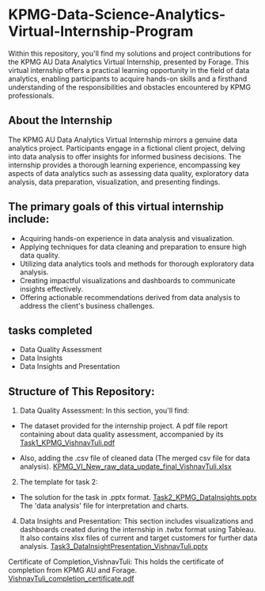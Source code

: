 # KPMG-Data-Science-Analytics-Virtual-Internship-Program

Within this repository, you'll find my solutions and project contributions for the KPMG AU Data Analytics Virtual Internship, presented by Forage. This virtual internship offers a practical learning opportunity in the field of data analytics, enabling participants to acquire hands-on skills and a firsthand understanding of the responsibilities and obstacles encountered by KPMG professionals.

## About the Internship

The KPMG AU Data Analytics Virtual Internship mirrors a genuine data analytics project. Participants engage in a fictional client project, delving into data analysis to offer insights for informed business decisions. The internship provides a thorough learning experience, encompassing key aspects of data analytics such as assessing data quality, exploratory data analysis, data preparation, visualization, and presenting findings.

## The primary goals of this virtual internship include:

- Acquiring hands-on experience in data analysis and visualization.
- Applying techniques for data cleaning and preparation to ensure high data quality.
- Utilizing data analytics tools and methods for thorough exploratory data analysis.
- Creating impactful visualizations and dashboards to communicate insights effectively.
- Offering actionable recommendations derived from data analysis to address the client's business challenges.

## tasks completed

- Data Quality Assessment
- Data Insights
- Data Insights and Presentation

## Structure of This Repository:

1. Data Quality Assessment: In this section, you'll find:

- The dataset provided for the internship project.
A pdf file report containing about data quality assessment, accompanied by its [Task1_KPMG_VishnavTuli.pdf](https://github.com/vishnav-tuli/KPMG-Data-Science-Analytics-Virtual-Internship-Program/files/13565195/Task1_KPMG_VishnavTuli.pdf)

- Also, adding the .csv file of cleaned data (The merged csv file for data analysis).
[KPMG_VI_New_raw_data_update_final_VishnavTuli.xlsx](https://github.com/vishnav-tuli/KPMG-Data-Science-Analytics-Virtual-Internship-Program/files/13565762/KPMG_VI_New_raw_data_update_final_VishnavTuli.xlsx)


2. The template for task 2:

- The solution for the task in .pptx format.
[Task2_KPMG_DataInsights.pptx](https://github.com/vishnav-tuli/KPMG-Data-Science-Analytics-Virtual-Internship-Program/files/13565202/Task2_KPMG_DataInsights.pptx)
The 'data analysis' file for interpretation and charts.

4. Data Insights and Presentation: This section includes visualizations and dashboards created during the internship in .twbx format using Tableau. It also contains xlsx files of current and target customers for further data analysis.
[Task3_DataInsightPresentation_VishnavTuli.pptx](https://github.com/vishnav-tuli/KPMG-Data-Science-Analytics-Virtual-Internship-Program/files/13565207/Task3_DataInsightPresentation_VishnavTuli.pptx)


Certificate of Completion_VishnavTuli: This holds the certificate of completion from KPMG AU and Forage.
[VishnavTuli_completion_certificate.pdf](https://github.com/vishnav-tuli/KPMG-Data-Science-Analytics-Virtual-Internship-Program/files/13565208/VishnavTuli_completion_certificate.pdf)



